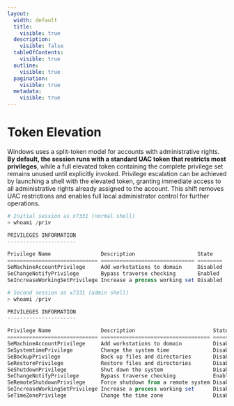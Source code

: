 ```yaml
---
layout:
  width: default
  title:
    visible: true
  description:
    visible: false
  tableOfContents:
    visible: true
  outline:
    visible: true
  pagination:
    visible: true
  metadata:
    visible: true
---
```


# Token Elevation

Windows uses a split-token model for accounts with administrative rights. **By default, the session runs with a standard UAC token that restricts most privileges**, while a full elevated token containing the complete privilege set remains unused until explicitly invoked. Privilege escalation can be achieved by launching a shell with the elevated token, granting immediate access to all administrative rights already assigned to the account. This shift removes UAC restrictions and enables full local administrator control for further operations.

```powershell
# Initial session as x7331 (normal shell)
> whoami /priv

PRIVILEGES INFORMATION
----------------------

Privilege Name                Description                    State
============================= ============================== ========
SeMachineAccountPrivilege     Add workstations to domain     Disabled
SeChangeNotifyPrivilege       Bypass traverse checking       Enabled
SeIncreaseWorkingSetPrivilege Increase a process working set Disabled

# Second session as x7331 (admin shell)
> whoami /priv

PRIVILEGES INFORMATION
----------------------

Privilege Name                Description                         State
============================= =================================== ========
SeMachineAccountPrivilege     Add workstations to domain          Disabled
SeSystemtimePrivilege         Change the system time              Disabled
SeBackupPrivilege             Back up files and directories       Disabled
SeRestorePrivilege            Restore files and directories       Disabled
SeShutdownPrivilege           Shut down the system                Disabled
SeChangeNotifyPrivilege       Bypass traverse checking            Enabled
SeRemoteShutdownPrivilege     Force shutdown from a remote system Disabled
SeIncreaseWorkingSetPrivilege Increase a process working set      Disabled
SeTimeZonePrivilege           Change the time zone                Disabled
```
